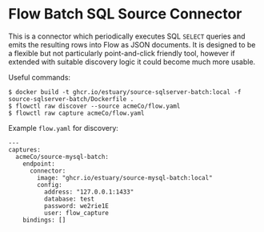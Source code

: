 Flow Batch SQL Source Connector
===============================

This is a connector which periodically executes SQL `SELECT` queries and
emits the resulting rows into Flow as JSON documents. It is designed to
be a flexible but not particularly point-and-click friendly tool, however
if extended with suitable discovery logic it could become much more usable.

Useful commands:

    $ docker build -t ghcr.io/estuary/source-sqlserver-batch:local -f source-sqlserver-batch/Dockerfile .
    $ flowctl raw discover --source acmeCo/flow.yaml
    $ flowctl raw capture acmeCo/flow.yaml

Example `flow.yaml` for discovery:

    ---
    captures:
      acmeCo/source-mysql-batch:
        endpoint:
          connector:
            image: "ghcr.io/estuary/source-mysql-batch:local"
            config:
              address: "127.0.0.1:1433"
              database: test
              password: we2rie1E
              user: flow_capture
        bindings: []
